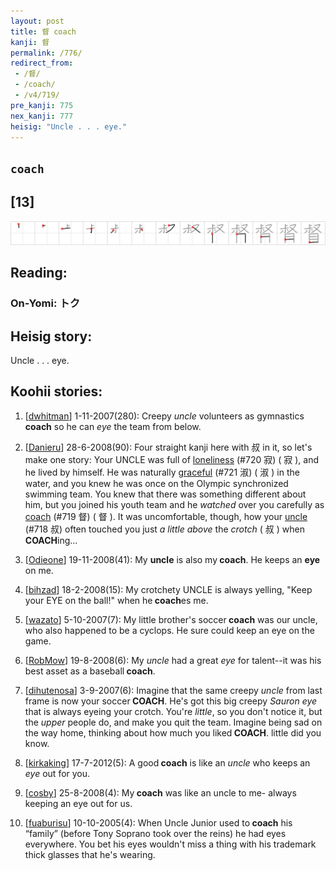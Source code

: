 ```yaml
---
layout: post
title: 督 coach
kanji: 督
permalink: /776/
redirect_from:
 - /督/
 - /coach/
 - /v4/719/
pre_kanji: 775
nex_kanji: 777
heisig: "Uncle . . . eye."
---
```


## `coach`

## [13]

<div class="stroke"><img src="../images/E79DA3.png" /></div>

## Reading:

### On-Yomi: トク

## Heisig story:

Uncle . . . eye.

## Koohii stories:

1) [<a href="http://kanji.koohii.com/profile/dwhitman">dwhitman</a>] 1-11-2007(280): Creepy <em>uncle</em> volunteers as gymnastics<strong> coach</strong> so he can <em>eye</em> the team from below.

2) [<a href="http://kanji.koohii.com/profile/Danieru">Danieru</a>] 28-6-2008(90): Four straight kanji here with 叔 in it, so let&#039;s make one story: Your UNCLE was full of <a href="../720">loneliness</a> (#720 寂) ( 寂 ), and he lived by himself. He was naturally <a href="../721">graceful</a> (#721 淑) ( 淑 ) in the water, and you knew he was once on the Olympic synchronized swimming team. You knew that there was something different about him, but you joined his youth team and he <em>watched</em> over you carefully as <a href="../719">coach</a> (#719 督) ( 督 ). It was uncomfortable, though, how your <a href="../718">uncle</a> (#718 叔) often touched you just <em>a little above</em> the <em>crotch</em> ( 叔 ) when<strong> COACH</strong>ing...

3) [<a href="http://kanji.koohii.com/profile/Odieone">Odieone</a>] 19-11-2008(41): My <strong>uncle</strong> is also my<strong> coach</strong>. He keeps an <strong>eye</strong> on me.

4) [<a href="http://kanji.koohii.com/profile/bihzad">bihzad</a>] 18-2-2008(15): My crotchety UNCLE is always yelling, &quot;Keep your EYE on the ball!&quot; when he<strong> coach</strong>es me.

5) [<a href="http://kanji.koohii.com/profile/wazato">wazato</a>] 5-10-2007(7): My little brother&#039;s soccer<strong> coach</strong> was our uncle, who also happened to be a cyclops. He sure could keep an eye on the game.

6) [<a href="http://kanji.koohii.com/profile/RobMow">RobMow</a>] 19-8-2008(6): My <em>uncle</em> had a great <em>eye</em> for talent--it was his best asset as a baseball<strong> coach</strong>.

7) [<a href="http://kanji.koohii.com/profile/dihutenosa">dihutenosa</a>] 3-9-2007(6): Imagine that the same creepy <em>uncle</em> from last frame is now your soccer<strong> COACH</strong>. He&#039;s got this big creepy <em>Sauron eye</em> that is always eyeing your crotch. You&#039;re <em>little</em>, so you don&#039;t notice it, but the <em>upper</em> people do, and make you quit the team. Imagine being sad on the way home, thinking about how much you liked<strong> COACH</strong>. little did you know.

8) [<a href="http://kanji.koohii.com/profile/kirkaking">kirkaking</a>] 17-7-2012(5): A good<strong> coach</strong> is like an <em>uncle</em> who keeps an <em>eye</em> out for you.

9) [<a href="http://kanji.koohii.com/profile/cosby">cosby</a>] 25-8-2008(4): My<strong> coach</strong> was like an uncle to me- always keeping an eye out for us.

10) [<a href="http://kanji.koohii.com/profile/fuaburisu">fuaburisu</a>] 10-10-2005(4): When Uncle Junior used to<strong> coach</strong> his “family” (before Tony Soprano took over the reins) he had eyes everywhere. You bet his eyes wouldn&#039;t miss a thing with his trademark thick glasses that he&#039;s wearing.
